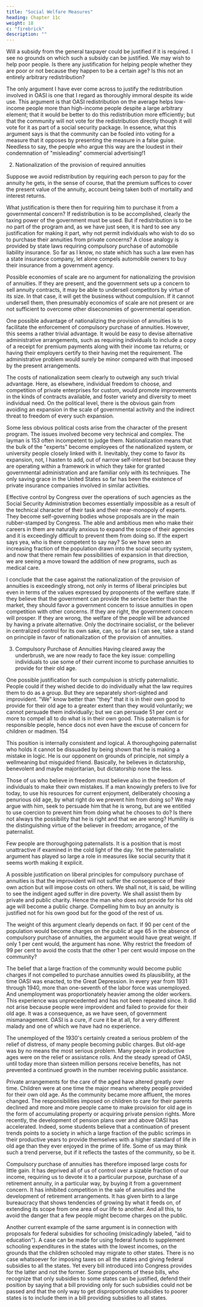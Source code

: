 ```yaml
---
title: "Social Welfare Measures"
heading: Chapter 11c
weight: 18
c: "firebrick"
description: ""
---
```




Will a subsidy from the general taxpayer could be justified if it is required. I
see no grounds on which such a subsidy can be justified. We may wish to help
poor people. Is there any justification for helping people whether they are poor
or not because they happen to be a certain age? Is this not an entirely arbitrary
redistribution?

 The only argument I have ever come across to justify the redistribution
involved in OASI is one that I regard as thoroughly immoral despite its wide use.
This argument is that OASI redistribution on the average helps low-income
people more than high-income people despite a large arbitrary element; that it
would be better to do this redistribution more efficiently; but that the community
will not vote for the redistribution directly though it will vote for it as part of a
social security package. In essence, what this argument says is that the community can be fooled into voting for a measure that it opposes by presenting
the measure in a false guise. Needless to say, the people who argue this way are
the loudest in their condemnation of "misleading" commercial advertising!1


2. Nationalization of the provision of required annuities 

Suppose we avoid
redistribution by requiring each person to pay for the annuity he gets, in the
sense of course, that the premium suffices to cover the present value of the
annuity, account being taken both of mortality and interest returns. 

What justification is there then for requiring him to purchase it from a governmental concern? If redistribution is to be accomplished, clearly the taxing power of the government must be used. But if redistribution is to be no part of the program and, as we have just seen, it is hard to see any justification for making it part, why not permit individuals who wish to do so to purchase their annuities from private concerns? A close analogy is provided by state laws requiring compulsory purchase of automobile liability insurance. So far as I know, no state which has such a law even has a state insurance company, let alone compels automobile owners to buy their insurance from a government agency.

 Possible economies of scale are no argument for nationalizing the
provision of annuities. If they are present, and the government sets up a concern
to sell annuity contracts, it may be able to undersell competitors by virtue of its
size. In that case, it will get the business without compulsion. If it cannot
undersell them, then presumably economics of scale are not present or are not
sufficient to overcome other diseconomies of governmental operation.

 One possible advantage of nationalizing the provision of annuities is to
facilitate the enforcement of compulsory purchase of annuities. However, this
seems a rather trivial advantage. It would be easy to devise alternative
administrative arrangements, such as requiring individuals to include a copy of a
receipt for premium payments along with their income tax returns; or having
their employers certify to their having met the requirement. The administrative
problem would surely be minor compared with that imposed by the present
arrangements.

 The costs of nationalization seem clearly to outweigh any such trivial
advantage. Here, as elsewhere, individual freedom to choose, and competition of
private enterprises for custom, would promote improvements in the kinds of
contracts available, and foster variety and diversity to meet individual need. On
the political level, there is the obvious gain from avoiding an expansion in the
scale of governmental activity and the indirect threat to freedom of every such
expansion.

 Some less obvious political costs arise from the character of the present
program. The issues involved become very technical and complex. The layman is 
153
often incompetent to judge them. Nationalization means that the bulk of the
"experts" become employees of the nationalized system, or university people
closely linked with it. Inevitably, they come to favor its expansion, not, I hasten
to add, out of narrow self-interest but because they are operating within a
framework in which they take for granted governmental administration and are
familiar only with its techniques. The only saving grace in the United States so
far has been the existence of private insurance companies involved in similar
activities.

 Effective control by Congress over the operations of such agencies as the
Social Security Administration becomes essentially impossible as a result of the
technical character of their task and their near-monopoly of experts. They
become self-governing bodies whose proposals are in the main rubber-stamped
by Congress. The able and ambitious men who make their careers in them are
naturally anxious to expand the scope of their agencies and it is exceedingly
difficult to prevent them from doing so. If the expert says yea, who is there
competent to say nay? So we have seen an increasing fraction of the population
drawn into the social security system, and now that there remain few possibilities
of expansion in that direction, we are seeing a move toward the addition of new
programs, such as medical care.

 I conclude that the case against the nationalization of the provision of
annuities is exceedingly strong, not only in terms of liberal principles but even in
terms of the values expressed by proponents of the welfare state. If they believe
that the government can provide the service better than the market, they should
favor a government concern to issue annuities in open competition with other
concerns. If they are right, the government concern will prosper. If they are
wrong, the welfare of the people will be advanced by having a private
alternative. Only the doctrinaire socialist, or the believer in centralized control for
its own sake, can, so far as I can see, take a stand on principle in favor of
nationalization of the provision of annuities.

 3. Compulsory Purchase of Annuities Having cleared away the underbrush,
we are now ready to face the key issue: compelling individuals to use some of
their current income to purchase annuities to provide for their old age.

 One possible justification for such compulsion is strictly paternalistic.
People could if they wished decide to do individually what the law requires them
to do as a group. But they are separately short-sighted and improvident. "We"
know better than "they" that it is in their own good to provide for their old age to
a greater extent than they would voluntarily; we cannot persuade them
individually; but we can persuade 51 per cent or more to compel all to do what is
in their own good. This paternalism is for responsible people, hence docs not
even have the excuse of concern for children or madmen. 
154

 This position is internally consistent and logical. A thoroughgoing
paternalist who holds it cannot be dissuaded by being shown that he is making a
mistake in logic. He is our opponent on grounds of principle, not simply a wellmeaning but misguided friend. Basically, he believes in dictatorship, benevolent
and maybe majoritarian, but dictatorship none the less.

Those of us who believe in freedom must believe also in the freedom of
individuals to make their own mistakes. If a man knowingly prefers to live for
today, to use his resources for current enjoyment, deliberately choosing a
penurious old age, by what right do we prevent him from doing so? We may
argue with him, seek to persuade him that he is wrong, but are we entitled to
use coercion to prevent him from doing what he chooses to do? Is there not
always the possibility that he is right and that we are wrong? Humility is the
distinguishing virtue of the believer in freedom; arrogance, of the paternalist.

 Few people are thoroughgoing paternalists. It is a position that is most
unattractive if examined in the cold light of the day. Yet the paternalistic
argument has played so large a role in measures like social security that it seems
worth making it explicit.

 A possible justification on liberal principles for compulsory purchase of
annuities is that the improvident will not suffer the consequence of their own
action but will impose costs on others. We shall not, it is said, be willing to see
the indigent aged suffer in dire poverty. We shall assist them by private and
public charity. Hence the man who does not provide for his old age will become
a public charge. Compelling him to buy an annuity is justified not for his own
good but for the good of the rest of us.

 The weight of this argument clearly depends on fact. If 90 per cent of the
population would become charges on the public at age 65 in the absence of
compulsory purchase of annuities, the argument would have great weight. If
only 1 per cent would, the argument has none. Why restrict the freedom of 99
per cent to avoid the costs that the other 1 per cent would impose on the
community?

 The belief that a large fraction of the community would become public
charges if not compelled to purchase annuities owed its plausibility, at the time
OASI was enacted, to the Great Depression. In every year from 1931 through
1940, more than one-seventh of the labor force was unemployed. And
unemployment was proportionately heavier among the older workers. This
experience was unprecedented and has not been repeated since. It did not arise
because people were improvident and failed to provide for their old age. It was a
consequence, as we have seen, of government mismanagement. OASI is a cure, if cure it be at all, for a very different malady and one of which we have had no
experience.

 The unemployed of the 1930's certainly created a serious problem of the
relief of distress, of many people becoming public charges. But old-age was by
no means the most serious problem. Many people in productive ages were on
the relief or assistance rolls. And the steady spread of OASI, until today more
than sixteen million persons receive benefits, has not prevented a continued
growth in the number receiving public assistance.

 Private arrangements for the care of the aged have altered greatly over
time. Children were at one time the major means whereby people provided for
their own old age. As the community became more affluent, the mores changed.
The responsibilities imposed on children to care for their parents declined and
more and more people came to make provision for old age in the form of
accumulating property or acquiring private pension rights. More recently, the
development of pension plans over and above OASI has accelerated. Indeed,
some students believe that a continuation of present trends points to a society in
which a large fraction of the public scrimps in their productive years to provide
themselves with a higher standard of life in old age than they ever enjoyed in
the prime of life. Some of us may think such a trend perverse, but if it reflects
the tastes of the community, so be it.

 Compulsory purchase of annuities has therefore imposed large costs for
little gain. It has deprived all of us of control over a sizable fraction of our
income, requiring us to devote it to a particular purpose, purchase of a
retirement annuity, in a particular way, by buying it from a government concern.
It has inhibited competition in the sale of annuities and the development of
retirement arrangements. It has given birth to a large bureaucracy that shows
tendencies of growing by what it feeds on, of extending its scope from one area
of our life to another. And all this, to avoid the danger that a few people might
become charges on the public. 

Another current example of the same argument is in connection with proposals
for federal subsidies for schooling (mislcadingly labeled, "aid to education"). A
case can be made for using federal funds to supplement schooling expenditures
in the states with the lowest incomes, on the grounds that the children schooled
may migrate to other states. There is no case whatsoever for imposing taxes on
all the states and giving federal subsidies to all the states. Yet every bill
introduced into Congress provides for the latter and not the former. Some
proponents of these bills, who recognize that only subsidies to some states can
be justified, defend their position by saying that a bill providing only for such
subsidies could not be passed and that the only way to get disproportionate
subsidies to poorer states is to include them in a bill providing subsidies to all
states.
